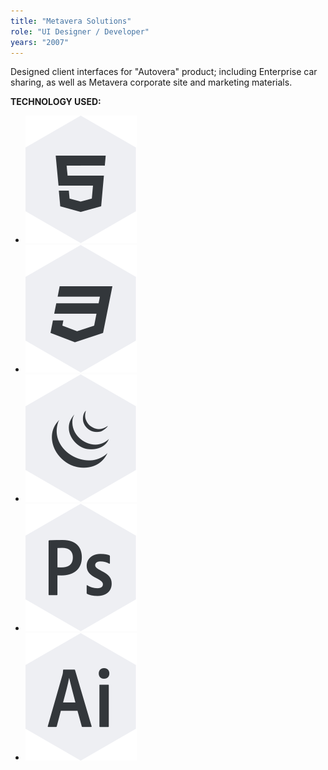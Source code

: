 ```yaml
---
title: "Metavera Solutions"
role: "UI Designer / Developer"
years: "2007"
---
```


Designed client interfaces for "Autovera" product; including Enterprise car sharing, as well as Metavera corporate site and marketing materials.

**TECHNOLOGY USED:**

* ![HTML Icon](../img/icon-html.svg "HTML")
* ![CSS Icon](../img/icon-css.svg "CSS")
* ![JQUERY Icon](../img/icon-jquery.svg "jQuery")
* ![PHOTOSHOP Icon](../img/icon-ps.svg "Photoshop CC")
* ![ILLUSTRATOR Icon](../img/icon-ai.svg "Illustrator CC")